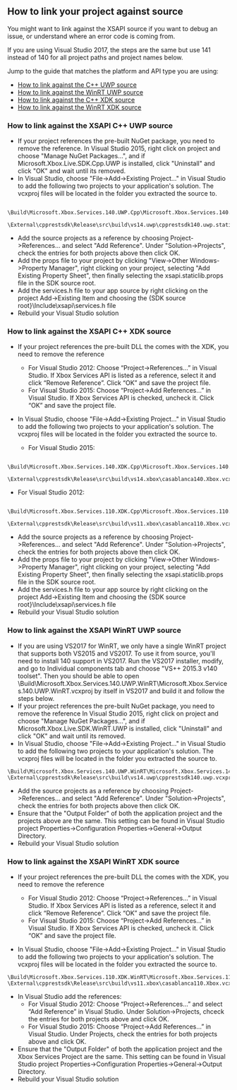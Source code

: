## How to link your project against source

You might want to link against the XSAPI source if you want to debug an issue, or understand where an error code is coming from.  

If you are using Visual Studio 2017, the steps are the same but use 141 instead of 140 for all project paths and project names below.

Jump to the guide that matches the platform and API type you are using:
- [How to link against the C++ UWP source](LINKTOSOURCE.md#how-to-link-against-the-xsapi-c-uwp-source)
- [How to link against the WinRT UWP source](LINKTOSOURCE.md#how-to-link-against-the-xsapi-winrt-uwp-source)
- [How to link against the C++ XDK source](LINKTOSOURCE.md#how-to-link-against-the-xsapi-c-xdk-source)
- [How to link against the WinRT XDK source](LINKTOSOURCE.md#how-to-link-against-the-xsapi-winrt-xdk-source)

### How to link against the XSAPI C++ UWP source

- If your project references the pre-built NuGet package, you need to remove the reference. In Visual Studio 2015, right click on project and choose "Manage NuGet Packages...", and if Microsoft.Xbox.Live.SDK.Cpp.UWP is installed, click "Uninstall" and click "OK" and wait until its removed.
- In Visual Studio, choose "File->Add->Existing Project..." in Visual Studio to add the following two projects to your application's solution. The vcxproj files will be located in the folder you extracted the source to.   

```
  \Build\Microsoft.Xbox.Services.140.UWP.Cpp\Microsoft.Xbox.Services.140.UWP.Cpp.vcxproj
  \External\cpprestsdk\Release\src\build\vs14.uwp\cpprestsdk140.uwp.static.vcxproj
```

- Add the source projects as a reference by choosing Project->References... and select "Add Reference". Under "Solution->Projects", check the entries for both projects above then click OK.
- Add the props file to your project by clicking "View->Other Windows->Property Manager", right clicking on your project, selecting "Add Existing Property Sheet", then finally selecting the xsapi.staticlib.props file in the SDK source root.
- Add the services.h file to your app source by right clicking on the project Add->Existing Item and choosing the {SDK source root}\Include\xsapi\services.h file 
- Rebuild your Visual Studio solution

### How to link against the XSAPI C++ XDK source

- If your project references the pre-built DLL the comes with the XDK, you need to remove the reference
  - For Visual Studio 2012: Choose “Project->References...” in Visual Studio. If Xbox Services API is listed as a reference, select it and click “Remove Reference”. Click “OK” and save the project file.
  - For Visual Studio 2015: Choose “Project->Add References…” in Visual Studio. If Xbox Services API is checked, uncheck it. Click “OK” and save the project file.


- In Visual Studio, choose "File->Add->Existing Project..." in Visual Studio to add the following two projects to your application's solution. The vcxproj files will be located in the folder you extracted the source to.   

  - For Visual Studio 2015:
```
  \Build\Microsoft.Xbox.Services.140.XDK.Cpp\Microsoft.Xbox.Services.140.XDK.Cpp.vcxproj
  \External\cpprestsdk\Release\src\build\vs14.xbox\casablanca140.Xbox.vcxproj
```

  - For Visual Studio 2012:
```
  \Build\Microsoft.Xbox.Services.110.XDK.Cpp\Microsoft.Xbox.Services.110.XDK.Cpp.vcxproj
  \External\cpprestsdk\Release\src\build\vs11.xbox\casablanca110.Xbox.vcxproj
```
- Add the source projects as a reference by choosing Project->References... and select "Add Reference". Under "Solution->Projects", check the entries for both projects above then click OK.
- Add the props file to your project by clicking "View->Other Windows->Property Manager", right clicking on your project, selecting "Add Existing Property Sheet", then finally selecting the xsapi.staticlib.props file in the SDK source root.
- Add the services.h file to your app source by right clicking on the project Add->Existing Item and choosing the {SDK source root}\Include\xsapi\services.h file 
- Rebuild your Visual Studio solution

### How to link against the XSAPI WinRT UWP source

- If you are using VS2017 for WinRT, we only have a single WinRT project that supports both VS2015 and VS2017. To use it from source, you'll need to install 140 support in VS2017. Run the VS2017 installer, modify, and go to Individual components tab and choose "VS++ 2015.3 v140 toolset". Then you should be able to open \Build\Microsoft.Xbox.Services.140.UWP.WinRT\Microsoft.Xbox.Services.140.UWP.WinRT.vcxproj by itself in VS2017 and build it and follow the steps below.
- If your project references the pre-built NuGet package, you need to remove the reference
In Visual Studio 2015, right click on project and choose "Manage NuGet Packages...", and if Microsoft.Xbox.Live.SDK.WinRT.UWP is installed, click "Uninstall" and click "OK" and wait until its removed.
- In Visual Studio, choose "File->Add->Existing Project..." in Visual Studio to add the following two projects to your application's solution. The vcxproj files will be located in the folder you extracted the source to.

```
\Build\Microsoft.Xbox.Services.140.UWP.WinRT\Microsoft.Xbox.Services.140.UWP.WinRT.vcxproj
\External\cpprestsdk\Release\src\build\vs14.uwp\cpprestsdk140.uwp.vcxproj
```

- Add the source projects as a reference by choosing Project->References... and select "Add Reference". Under "Solution->Projects", check the entries for both projects above then click OK.
- Ensure that the "Output Folder" of both the application project and the projects above are the same. This setting can be found in Visual Studio project Properties->Configuration Properties->General->Output Directory.
- Rebuild your Visual Studio solution

### How to link against the XSAPI WinRT XDK source

- If your project references the pre-built DLL the comes with the XDK, you need to remove the reference
  - For Visual Studio 2012: Choose “Project->References...” in Visual Studio. If Xbox Services API is listed as a reference, select it and click “Remove Reference”. Click “OK” and save the project file.
  - For Visual Studio 2015: Choose “Project->Add References…” in Visual Studio. If Xbox Services API is checked, uncheck it. Click “OK” and save the project file.


- In Visual Studio, choose "File->Add->Existing Project..." in Visual Studio to add the following two projects to your application's solution. The vcxproj files will be located in the folder you extracted the source to.

```
\Build\Microsoft.Xbox.Services.110.XDK.WinRT\Microsoft.Xbox.Services.110.XDK.WinRT.vcxproj
\External\cpprestsdk\Release\src\build\vs11.xbox\casablanca110.Xbox.vcxproj
```

- In Visual Studio add the references:
  - For Visual Studio 2012: Choose “Project->References...” and select “Add Reference” in Visual Studio. Under Solution->Projects, chceck the entries for both projects above and click OK.
  - For Visual Studio 2015: Choose “Project->Add References…” in Visual Studio. Under Projects, check the entries for both projects above and click OK.
- Ensure that the "Output Folder" of both the application project and the Xbox Services Project are the same. This setting can be found in Visual Studio project Properties->Configuration Properties->General->Output Directory.
- Rebuild your Visual Studio solution

